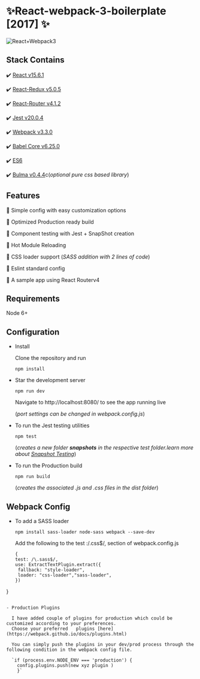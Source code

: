 # :sparkles:React-webpack-3-boilerplate [2017] :sparkles:
![React+Webpack3](http://i.imgur.com/dPVmyuv.png)

Stack Contains
--------------
:heavy_check_mark: [React v15.6.1](https://facebook.github.io/react/)

:heavy_check_mark: [React-Redux v5.0.5](http://redux.js.org/docs/basics/UsageWithReact.html)

:heavy_check_mark: [React-Router v4.1.2](https://github.com/ReactTraining/react-router)

:heavy_check_mark: [Jest v20.0.4](https://facebook.github.io/jest/docs/tutorial-react.html)

:heavy_check_mark: [Webpack v3.3.0](https://webpack.js.org/)

:heavy_check_mark: [Babel Core v6.25.0](https://babeljs.io/)

:heavy_check_mark: [ES6](http://es6-features.org/#Constants)

:heavy_check_mark: [Bulma v0.4.4](http://bulma.io/)c(*optional pure css based library*)

Features
--------------
:radio_button: Simple config with easy customization options

:radio_button: Optimized Production ready build

:radio_button: Component testing with Jest + SnapShot  creation

:radio_button: Hot Module Reloading

:radio_button: CSS loader support (*SASS addition with 2 lines of code*)

:radio_button: Eslint standard config 

:radio_button: A sample app using React Routerv4


Requirements
--------------
   Node 6+
   
Configuration
--------------
 - Install
 
   Clone the repository and run
   
   `npm install`
   
 - Star the development server
 
   `npm run dev`
   
   Navigate to http://localhost:8080/ to see the app running live
   
   (*port settings can be changed in webpack.config.js*)
   
 - To run the Jest testing utilities 
 
   `npm test`
   
   (*creates a new folder __snapshots__ in the respective test folder.learn more about [Snapshot Testing](https://facebook.github.io/jest/docs/snapshot-testing.html)*)
   
- To run the Production build

   `npm run build`
   
   (*creates the associated .js and .css files in the dist folder*)
    
Webpack Config
--------------

- To add a SASS loader

  `npm install sass-loader node-sass webpack --save-dev`
   
   Add the following to the test :/\.css$/, section of webpack.config.js
   ```
   { 
  test: /\.sass$/, 
  use: ExtractTextPlugin.extract({
    fallback: "style-loader",
    loader: "css-loader","sass-loader",
  })
}
```

- Production Plugins

  I have added couple of plugins for production which could be customized according to your preferences.
  Choose your preferred   plugins [here](https://webpack.github.io/docs/plugins.html)
  
  You can simply push the plugins in your dev/prod process through the following condition in the webpack config file.
  
  `if (process.env.NODE_ENV === 'production') {
    config.plugins.push(new xyz plugin )
    }`
    
 
 
   


